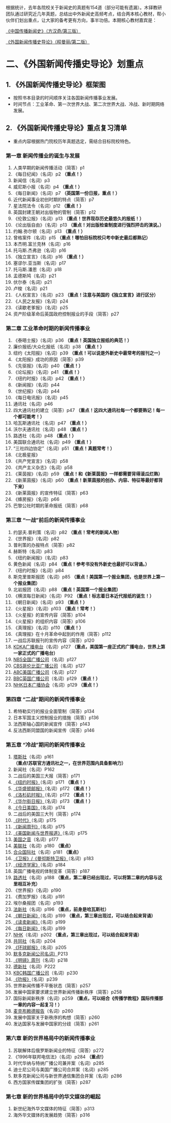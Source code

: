 根据统计，去年各院校关于新闻史的真题有154道（部分可能有遗漏）。木铎教研团队通过研究近几年真题，总结出中外新闻史高频考点，结合两本核心教材，帮小伙伴们划出重点，让大家的备考更有方向，事半功倍。本期核心教材嘉宾是：

[《中国传播新闻史》（方汉奇/第三版）](%E4%B8%AD%E5%9B%BD%E6%96%B0%E9%97%BB%E5%8F%B2.md)

[《外国新闻传播史导论》（程曼丽/第二版）](/%E5%A4%96%E5%9B%BD%E6%96%B0%E9%97%BB%E5%8F%B2.md)

# 二、《外国新闻传播史导论》划重点

## 1. 《外国新闻传播史导论》框架图
- 按照书本目录的时间顺序关注各国新闻传播事业发展。
- 时间节点：工业革命、第一次世界大战、第二次世界大战、冷战、新时期网络发展。

## 2. 《外国新闻传播史导论》重点复习清单
- 重点内容根据热门院校历年真题选定，需结合目标院校特色。

### 第一章 新闻传播业的诞生与发展
1. 人类早期的新闻传播活动（简答）p1
2. 《每日纪闻》（名词）p2 **（重点！）**
3. 新闻信（名词）p3
4. 威尼斯小报（名词）p4 **（重点！）**
5. 《每日新闻》（名词）p7 **（英国第一份日报，重点！）**
6. 近代新闻事业初创时期的特点（简答）p7
7. 星法院法令（名词）p12 **（重点！）**
8. 英国封建王朝对出版物的管制（简答）p12
9. 《伦敦公报》（名词）p13 **（重点！世界现存历史最悠久的报纸！）**
10. 《论出版自由》（名词）p13 **（重点！对出版检查制度进行强烈抨击的演说。）**
11. 约翰.弥尔顿（名词）p13 **（重点！）**
12. 曾格案件（名词）p15 **（重点！哪怕目标院校只考中新史最后都熟记）**
13. 本杰明.富兰克林（名词）p16
14. 托马斯.杰弗逊（名词）p16
15. 《独立宣言》（名词）p16 **（重点！）**
16. 塞谬尔.亚当斯（名词）p17
17. 托马斯.潘恩（名词）p18
18. 孟德斯鸠（名词）p21
19. 伏尔泰（名词）p21
20. 卢梭（名词）p21
21. 《人权宣言》（名词）p23 **（重点！注意与美国的《独立宣言》进行区分）**
22. 《人民之友报》（名词）p24
23. 《读歇老爹报》（名词）p25
24. 资产阶级革命后英国政府控制报业的手段（简答）p27

### 第二章 工业革命时期的新闻传播事业
1. 《泰晤士报》（名词）p36 **（重点！英国独立报纸的典范！）**
2. 廉价报纸/大众化报纸（名词）p38 **（重点！）**
3. 纽约《太阳报》（名词）p39 **（重点！可以说是外新史中最常考的报刊之一）**
4. 《太阳报》成功的原因（简答）p39
5. 《先驱报》（名词）p40 **（重点！）**
6. 《论坛报》（名词）p41 **（重点！）**
7. 《纽约时报》（名词）p42 **（重点！）**
8. 《新闻报》（名词）p44
9. 《世纪报》（名词）p44
10. 《每日电讯报》（名词）p45
11. 通讯社（名词）p46
12. 四大通讯社的建立（简答）p47 **（重点！这四大通讯社每一个都要熟记！每一个都可能考！）**
13. 哈瓦斯通讯社（名词）p47 **（重点！）**
14. 沃尔夫通讯社（名词）p48 **（重点！）**
15. 路透社（名词）p48 **（重点！）**
16. 美国联合通讯社（名词）p49 **（重点！）**
17. “三社四边协定”（名词）p51 **（重点！真题常考！）**
18. 《北极星报》
19. 《共产党宣言》（名词）p58
20. 《共产主义杂志》（名词）p58
21. 《莱茵报》（名词）p59 **（重点！和《新莱茵报》一样都需要背得滚瓜烂熟）**
22. 《新莱茵报》（名词）p60 **（重点！新莱茵报的创办、内容、特征等最好都背下来）**
23. 《新莱茵报》的宣传特征（简答）p63
24. 《蜂房报》（名词）p66
25. 巴黎公社时期的革命报纸（简答）p68

### 第三章 “一战”前后的新闻传播事业
1. 约瑟夫.普利策（名词）p82 **（重点！常考的新闻人物）**
2. 《世界报》（名词）p82
3. 普利策的办报特点（简答）p82
4. 赫斯特（名词）p83
5. 《纽约新闻报》（名词）p83
6. 黄色新闻（名词）p84 **（重点！参考书没有外新史也最好可以背诵。）**
7. 《纽约时报》（名词）p84
8. 斯克里普斯报团（名词）p85 **（重点！美国第一个报业集团，也是世界上第一个报业集团）**
9. 北岩报团（名词）p88 **（重点！英国第一个报业集团）**
10. 《横滨每日新闻》（名词）P92 **（重点！标志着日本近代报纸的诞生！）**
11. 《朝日新闻》（名词）p93 **（重点！）**
12. 《火星报》（名词）p103 **（重点！常考！）**
13. 《火星报》的宣传内容（简答）p104
14. 《火星报》的组织内容（简答）p106
15. 《真理报》（名词）p110 **（重点！）**
16. 《真理报》在十月革命中起到的作用（简答）p112
17. 一战后苏联报刊的宣传内容（简答）p120
18. [KDKA广播电台](https://en.wikipedia.org/wiki/KDKA_(AM))（名词）p127 **（重点，美国第一座正式的广播电台，世界上第一家正式的广播电台）**
19. [NBS全国广播公司](https://en.wikipedia.org/wiki/NBC)（名词）p127
20. [CBS哥伦比亚广播公司](https://en.wikipedia.org/wiki/CBS)（名词）p127
21. [ABC美国广播公司](https://en.wikipedia.org/wiki/American_Broadcasting_Company)（名词）p127
22. [BBC英国广播公司](https://en.wikipedia.org/wiki/BBC)（名词）p129 **（重点！）**
23. [NHK日本广播协会](https://en.wikipedia.org/wiki/NHK)（名词）p129 **（重点！）**

### 第四章 “二战”期间的新闻传播事业
1. 希特勒实行的报业全面管制（简答）p134
2. 日本军国主义控制报业的措施（简答）p136
3. 法西斯轴心国的新闻宣传（简答）p143
4. 反法西斯同盟国的新闻宣传（简答）p146

### 第五章 “冷战”期间的新闻传播事业
1. [塔斯社](https://en.wikipedia.org/wiki/TASS)（名词）p161 **（重点!苏联官方通讯社之一，在世界范围内具备影响力）**
2. 新闻社（名词）P162
3. 二战后的美国三大报（简答）p171
4. [《纽约时报》](https://en.wikipedia.org/wiki/The_New_York_Times)（名词）p171 **（重点！）**
5. [《华盛顿邮报》](https://en.wikipedia.org/wiki/The_Washington_Post)（名词）p172 **（重点！）**
6. [《洛杉矶时报》](https://en.wikipedia.org/wiki/Los_Angeles_Times)（名词）p172 **（重点！）**
7. [《华尔街日报》](https://en.wikipedia.org/wiki/The_Wall_Street_Journal)（名词）p173 **（重点！）**
8. [《今日美国》](https://en.wikipedia.org/wiki/USA_Today)（名词）p174
9. 二战后的美国三大刊（简答）p174
10. [《时代》](https://en.wikipedia.org/wiki/Time_(magazine))（名词）p175
11. [《新闻周刊》](https://en.wikipedia.org/wiki/Newsweek)（名词）p175
12. [《美国新闻与世界报道》](https://en.wikipedia.org/wiki/U.S._News_%26_World_Report)（名词）p175
13. [美国之音](https://en.wikipedia.org/wiki/Voice_of_America)（名词）p177
14. [美联社](https://en.wikipedia.org/wiki/Associated_Press)（名词）p180 **（重点）**
15. [合众国际社](https://en.wikipedia.org/wiki/United_Press_International)（名词）p181 **（重点）**
16. [《卫报》/《曼彻斯特卫报》](https://en.wikipedia.org/wiki/The_Guardian)（名词）p183
17. [《经济学家》](https://en.wikipedia.org/wiki/The_Economist)（名词）p184
18. 英国广播电视的体制变革（简答）p187
19. [路透社](https://en.wikipedia.org/wiki/Reuters)（名词）p188 **（重点，第二章已经出现过，可以将第二章的内容与这里相互补充）**
20. 《世界报》（名词）p190
21. 《费加罗报》（名词）p191
22. 埃尔桑报团（名词）p193
23. [法新社](https://en.wikipedia.org/wiki/Agence_France-Presse)（名词）p196 **（重点，前身是哈瓦斯社）**
24. [《朝日新闻》](https://en.wikipedia.org/wiki/Asahi_Shimbun)（名词）p199 **（重点，第三章出现过，可以结合起来背诵）**
25. [《读卖新闻》](https://en.wikipedia.org/wiki/Yomiuri_Shimbun)（名词）p199
26. [《每日新闻》](https://en.wikipedia.org/wiki/Mainichi_Shimbun)（名词）p199
27. [NHK](https://en.wikipedia.org/wiki/NHK)（名词）p202 **（重点，第三章出现过，可以结合起来背诵）**
28. [共同社](https://en.wikipedia.org/wiki/Kyodo_News)（名词）p204
29. [《环球邮报》](https://en.wikipedia.org/wiki/The_Globe_and_Mail)（名词）p205
30. [默多克新闻公司名词）](https://en.wikipedia.org/wiki/News_Corporation)P213
31. [《明镜》周刊](https://en.wikipedia.org/wiki/Der_Spiegel)（名词）p218
32. [德新社](https://en.wikipedia.org/wiki/Deutsche_Presse-Agentur)（名词）P222
33. [KBC韩国广播公司](https://en.wikipedia.org/wiki/Korean_Broadcasting_System)（名词）p230
34. [《叻报》](https://en.wikipedia.org/wiki/Lianhe_Zaobao)（名词）p239
35. 世界新闻传播不平衡状态（简答）p257
36. 发展中国家要求建立世界新闻传播新秩序（简答）p258
37. 国际新闻新秩序（名词）p259 **（重点，可以结合《传播学教程》国际传播那一章的内容一起复习！）**
38. [麦克布赖德报告](https://en.wikipedia.org/wiki/MacBride_report)（名词）p260
39. 发展中国家关于新秩序的构想（简答）p260
40. 发达国家与发展中国家的分歧（简答）p261

### 第六章 新的世界格局中的新闻传播事业
1. 苏联解体后俄罗斯新闻业的特征（简答）p272
2. 《1996年联邦电信法》（名词）p284 **（重点!）**
3. 时代华纳与特纳广播公司兼并案（名词）p285
4. 迪士尼公司与美国广播公司合并案（名词）p285
5. 默多克新闻公司与新世界通信集团合并案（名词）p286
6. 西方国家传媒集团的扩张（简答）p287

### 第七章 新的世界格局中的华文媒体的崛起
1. 新世纪海外华文媒体的特征（简答）p313
2. 海外华文媒体的发展趋势（简答）p316



